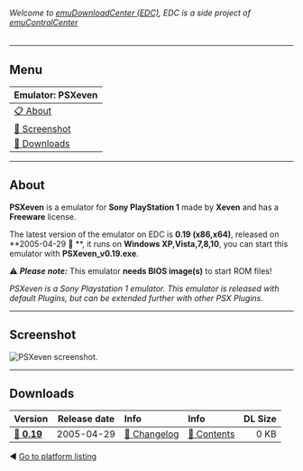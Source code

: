 ###### Welcome to [emuDownloadCenter (EDC)](https://github.com/PhoenixInteractiveNL/emuDownloadCenter/wiki/), EDC is a side project of [emuControlCenter](https://github.com/PhoenixInteractiveNL/emuControlCenter/wiki/)
***
## Menu
| **Emulator: PSXeven** |
|:---------|
| [:clipboard: About](#about) |
| [:sunrise: Screenshot](#screenshot) |
| [:floppy_disk: Downloads](#downloads) |
***
## About
**PSXeven** is a emulator for **Sony PlayStation 1** made by **Xeven** and has a **Freeware** license.

The latest version of the emulator on EDC is **0.19 (x86,x64)**, released on **2005-04-29 :triangular_flag_on_post: **, it runs on **Windows XP,Vista,7,8,10**, you can start this emulator with **PSXeven_v0.19.exe**.

:warning: _**Please note:**_ This emulator **needs BIOS image(s)** to start ROM files!

_PSXeven is a Sony Playstation 1 emulator. This emulator is released with default Plugins, but can be extended further with other PSX Plugins._
***
## Screenshot
![](https://raw.githubusercontent.com/PhoenixInteractiveNL/emuDownloadCenter/master/hooks/psxeven/screen.jpg "PSXeven screenshot.")
***
## Downloads
| Version  | Release date  | Info       | Info       | DL Size    |
|:---------|:-------------:|:-----------|:-----------|-----------:|
| [:floppy_disk: **0.19**](https://github.com/PhoenixInteractiveNL/edc-repo0005/raw/master/psxeven/0.19.7z) | 2005-04-29 | [:page_facing_up: Changelog](https://github.com/PhoenixInteractiveNL/edc-repo0005/blob/master/psxeven/0.19_changelog.txt) | [:mag_right: Contents](https://github.com/PhoenixInteractiveNL/edc-repo0005/blob/master/psxeven/0.19_contents.txt) | 0 KB |

:arrow_backward: [Go to platform listing](https://github.com/PhoenixInteractiveNL/emuDownloadCenter/wiki/EDC-Platform-List)
